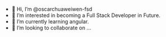 - 👋 Hi, I’m @oscarchuaweiwen-fsd
- 👀 I’m interested in becoming a Full Stack Developer in Future.
- 🌱 I’m currently learning angular.
- 💞️ I’m looking to collaborate on ...
